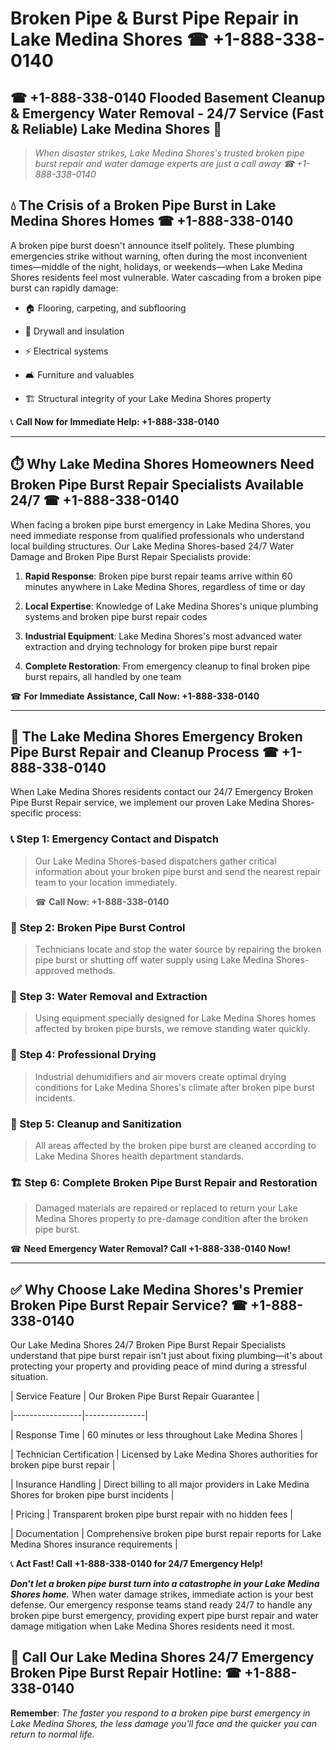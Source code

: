 # Broken Pipe & Burst Pipe Repair in Lake Medina Shores ☎ +1-888-338-0140  
## ☎ +1-888-338-0140 Flooded Basement Cleanup & Emergency Water Removal - 24/7 Service (Fast & Reliable) Lake Medina Shores 🚨  

> *When disaster strikes, Lake Medina Shores's trusted broken pipe burst repair and water damage experts are just a call away ☎ +1-888-338-0140*  

## 💧 The Crisis of a Broken Pipe Burst in Lake Medina Shores Homes ☎ +1-888-338-0140  

A broken pipe burst doesn't announce itself politely. These plumbing emergencies strike without warning, often during the most inconvenient times—middle of the night, holidays, or weekends—when Lake Medina Shores residents feel most vulnerable. Water cascading from a broken pipe burst can rapidly damage:  

* 🏠 Flooring, carpeting, and subflooring  
* 🧱 Drywall and insulation  
* ⚡ Electrical systems  
* 🛋️ Furniture and valuables  
* 🏗️ Structural integrity of your Lake Medina Shores property  

📞 **Call Now for Immediate Help: +1-888-338-0140**  

---  

## ⏱️ Why Lake Medina Shores Homeowners Need Broken Pipe Burst Repair Specialists Available 24/7 ☎ +1-888-338-0140  

When facing a broken pipe burst emergency in Lake Medina Shores, you need immediate response from qualified professionals who understand local building structures. Our Lake Medina Shores-based 24/7 Water Damage and Broken Pipe Burst Repair Specialists provide:  

1. **Rapid Response**: Broken pipe burst repair teams arrive within 60 minutes anywhere in Lake Medina Shores, regardless of time or day  
2. **Local Expertise**: Knowledge of Lake Medina Shores's unique plumbing systems and broken pipe burst repair codes  
3. **Industrial Equipment**: Lake Medina Shores's most advanced water extraction and drying technology for broken pipe burst repair  
4. **Complete Restoration**: From emergency cleanup to final broken pipe burst repairs, all handled by one team  

☎ **For Immediate Assistance, Call Now: +1-888-338-0140**  

---  

## 🔧 The Lake Medina Shores Emergency Broken Pipe Burst Repair and Cleanup Process ☎ +1-888-338-0140  

When Lake Medina Shores residents contact our 24/7 Emergency Broken Pipe Burst Repair service, we implement our proven Lake Medina Shores-specific process:  

### 📞 Step 1: Emergency Contact and Dispatch  
> Our Lake Medina Shores-based dispatchers gather critical information about your broken pipe burst and send the nearest repair team to your location immediately.  
> ☎ **Call Now: +1-888-338-0140**  

### 🚿 Step 2: Broken Pipe Burst Control  
> Technicians locate and stop the water source by repairing the broken pipe burst or shutting off water supply using Lake Medina Shores-approved methods.  

### 🌊 Step 3: Water Removal and Extraction  
> Using equipment specially designed for Lake Medina Shores homes affected by broken pipe bursts, we remove standing water quickly.  

### 💨 Step 4: Professional Drying  
> Industrial dehumidifiers and air movers create optimal drying conditions for Lake Medina Shores's climate after broken pipe burst incidents.  

### 🧼 Step 5: Cleanup and Sanitization  
> All areas affected by the broken pipe burst are cleaned according to Lake Medina Shores health department standards.  

### 🏗️ Step 6: Complete Broken Pipe Burst Repair and Restoration  
> Damaged materials are repaired or replaced to return your Lake Medina Shores property to pre-damage condition after the broken pipe burst.  

☎ **Need Emergency Water Removal? Call +1-888-338-0140 Now!**  

---  

## ✅ Why Choose Lake Medina Shores's Premier Broken Pipe Burst Repair Service? ☎ +1-888-338-0140  

Our Lake Medina Shores 24/7 Broken Pipe Burst Repair Specialists understand that pipe burst repair isn't just about fixing plumbing—it's about protecting your property and providing peace of mind during a stressful situation.  

| Service Feature | Our Broken Pipe Burst Repair Guarantee |  
|-----------------|---------------|  
| Response Time | 60 minutes or less throughout Lake Medina Shores |  
| Technician Certification | Licensed by Lake Medina Shores authorities for broken pipe burst repair |  
| Insurance Handling | Direct billing to all major providers in Lake Medina Shores for broken pipe burst incidents |  
| Pricing | Transparent broken pipe burst repair with no hidden fees |  
| Documentation | Comprehensive broken pipe burst repair reports for Lake Medina Shores insurance requirements |  

📞 **Act Fast! Call +1-888-338-0140 for 24/7 Emergency Help!**  

***Don't let a broken pipe burst turn into a catastrophe in your Lake Medina Shores home.*** When water damage strikes, immediate action is your best defense. Our emergency response teams stand ready 24/7 to handle any broken pipe burst emergency, providing expert pipe burst repair and water damage mitigation when Lake Medina Shores residents need it most.  

## 📱 Call Our Lake Medina Shores 24/7 Emergency Broken Pipe Burst Repair Hotline: ☎ +1-888-338-0140  

**Remember**: *The faster you respond to a broken pipe burst emergency in Lake Medina Shores, the less damage you'll face and the quicker you can return to normal life.*